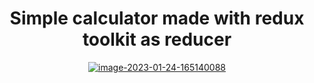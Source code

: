 <h1 align="center">Simple calculator made with redux toolkit as reducer</h1>
<div align="center">
  <a href="https://ibb.co/mHxZ7qy"><img src="https://i.ibb.co/NL4DzjN/image-2023-01-24-165140088.png" alt="image-2023-01-24-165140088" border="0"></a>
</div>
